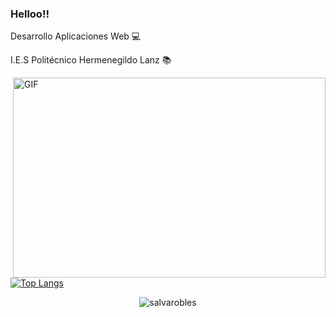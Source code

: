 ### Helloo!!

Desarrollo Aplicaciones Web 💻

I.E.S Politécnico Hermenegildo Lanz 📚  

<img align="right" alt="GIF" src="https://github.com/abhisheknaiidu/abhisheknaiidu/blob/master/code.gif?raw=true" width="500" height="320" />


[![Top Langs](https://github-readme-stats.vercel.app/api/top-langs/?username=Salvarobles)](https://github.com/Salvarobles/github-readme-stats)


<p align="center"> <img src="https://github-readme-stats.vercel.app/api?username=Salvarobles&show_icons=true&theme=jolly" alt="salvarobles" />
